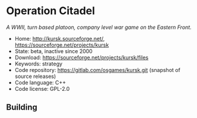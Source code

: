 # Operation Citadel

_A WWII, turn based platoon, company level war game on the Eastern Front._

- Home: http://kursk.sourceforge.net/, https://sourceforge.net/projects/kursk
- State: beta, inactive since 2000
- Download: https://sourceforge.net/projects/kursk/files
- Keywords: strategy
- Code repository: https://gitlab.com/osgames/kursk.git (snapshot of source releases)
- Code language: C++
- Code license: GPL-2.0

## Building
